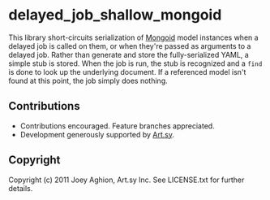delayed_job_shallow_mongoid
===========================

This library short-circuits serialization of [Mongoid](http://mongoid.org) model instances when a delayed job is called on them, or when they're passed as arguments to a delayed job. Rather than generate and store the fully-serialized YAML, a simple stub is stored. When the job is run, the stub is recognized and a `find` is done to look up the underlying document. If a referenced model isn't found at this point, the job simply does nothing.

Contributions
-------------

* Contributions encouraged. Feature branches appreciated.
* Development generously supported by [Art.sy](http://art.sy).

Copyright
---------

Copyright (c) 2011 Joey Aghion, Art.sy Inc. See LICENSE.txt for further details.

